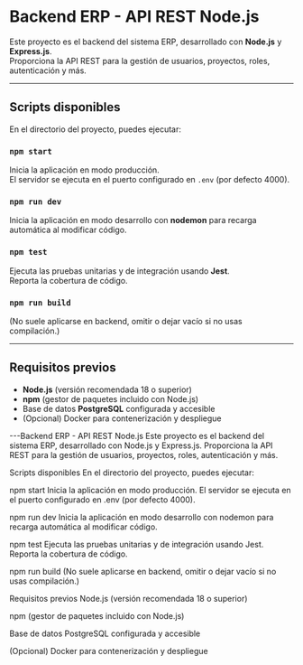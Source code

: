 # Backend ERP - API REST Node.js

Este proyecto es el backend del sistema ERP, desarrollado con **Node.js** y **Express.js**.  
Proporciona la API REST para la gestión de usuarios, proyectos, roles, autenticación y más.

---

## Scripts disponibles

En el directorio del proyecto, puedes ejecutar:

### `npm start`

Inicia la aplicación en modo producción.  
El servidor se ejecuta en el puerto configurado en `.env` (por defecto 4000).

### `npm run dev`

Inicia la aplicación en modo desarrollo con **nodemon** para recarga automática al modificar código.

### `npm test`

Ejecuta las pruebas unitarias y de integración usando **Jest**.  
Reporta la cobertura de código.

### `npm run build`

(No suele aplicarse en backend, omitir o dejar vacío si no usas compilación.)

---

## Requisitos previos

- **Node.js** (versión recomendada 18 o superior)  
- **npm** (gestor de paquetes incluido con Node.js)  
- Base de datos **PostgreSQL** configurada y accesible  
- (Opcional) Docker para contenerización y despliegue

---Backend ERP - API REST Node.js
Este proyecto es el backend del sistema ERP, desarrollado con Node.js y Express.js.
Proporciona la API REST para la gestión de usuarios, proyectos, roles, autenticación y más.

Scripts disponibles
En el directorio del proyecto, puedes ejecutar:

npm start
Inicia la aplicación en modo producción.
El servidor se ejecuta en el puerto configurado en .env (por defecto 4000).

npm run dev
Inicia la aplicación en modo desarrollo con nodemon para recarga automática al modificar código.

npm test
Ejecuta las pruebas unitarias y de integración usando Jest.
Reporta la cobertura de código.

npm run build
(No suele aplicarse en backend, omitir o dejar vacío si no usas compilación.)

Requisitos previos
Node.js (versión recomendada 18 o superior)

npm (gestor de paquetes incluido con Node.js)

Base de datos PostgreSQL configurada y accesible

(Opcional) Docker para contenerización y despliegue
